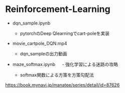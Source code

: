 # Reinforcement-Learning

- dqn_sample.ipynb 
   - pytorchのDeep Qlearningでcart-poleを実装

- movie_cartpole_DQN.mp4
   - dqn_sampleの出力動画

- maze_softmax.ipynb
　 - 強化学習による迷路の攻略
   
   - softmax関数による方策を方策勾配法

<https://book.mynavi.jp/manatee/series/detail/id=87626> 
